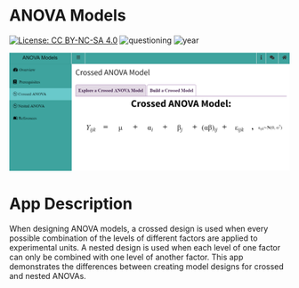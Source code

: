 # ANOVA Models

[![License: CC BY-NC-SA 4.0](https://img.shields.io/badge/License-CC%20BY--NC--SA%204.0-lightgrey.svg)](https://creativecommons.org/licenses/by-nc-sa/4.0/) 
![questioning](https://img.shields.io/badge/lifecycle-questioning-yellow)
![year](https://img.shields.io/badge/year-2018-lightgrey)

![App Screenshot](../docs/screenshot.png)

# App Description
When designing ANOVA models, a crossed design is used when every possible combination of the levels of different factors are applied to experimental units. A nested design is used when each level of one factor can only be combined with one level of another factor. This app demonstrates the differences between creating model designs for crossed and nested ANOVAs.
